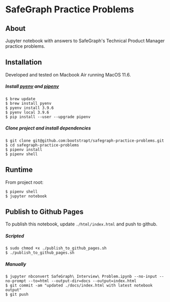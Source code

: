 # SafeGraph Practice Problems

## About
Jupyter notebook with answers to SafeGraph's Technical Product Manager practice problems.

## Installation
Developed and tested on Macbook Air running MacOS 11.6.

##### Install [pyenv](https://github.com/pyenv/pyenv#homebrew-on-macos) and [pipenv](https://pipenv.pypa.io/en/latest/install/#pragmatic-installation-of-pipenv)
```
$ brew update
$ brew install pyenv
$ pyenv install 3.9.6
$ pyenv local 3.9.6
$ pip install --user --upgrade pipenv
```

##### Clone project and install dependencies
```
$ git clone git@github.com:bootstrapt/safegraph-practice-problems.git
$ cd safegraph-practice-problems
$ pipenv install
$ pipenv shell
```

## Runtime
From project root:
```
$ pipenv shell
$ jupyter notebook
```

## Publish to Github Pages
To publish this notebook, update `./html/index.html` and push to github. 
##### Scripted
```
$ sudo chmod +x ./publish_to_github_pages.sh
$ ./publish_to_github_pages.sh
```
##### Manually
```
$ jupyter nbconvert SafeGraph\ Interview\ Problem.ipynb --no-input --no-prompt --to=html --output-dir=docs --output=index.html
$ git commit -am "updated ./docs/index.html with latest notebook output"
$ git push
```
